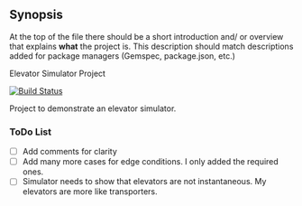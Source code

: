 ## Synopsis

At the top of the file there should be a short introduction and/ or overview that explains **what** the project is. This description should match descriptions added for package managers (Gemspec, package.json, etc.)

Elevator Simulator Project

[![Build Status](https://travis-ci.org/broundy/elevator-simulator.svg?branch=master)](https://travis-ci.org/broundy/elevator-simulator)

Project to demonstrate an elevator simulator.

### ToDo List

- [ ] Add comments for clarity
- [ ] Add many more cases for edge conditions. I only added the required ones.
- [ ] Simulator needs to show that elevators are not instantaneous.  My elevators are more like transporters. 